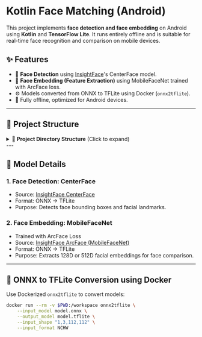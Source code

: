 # Kotlin Face Matching (Android)

This project implements **face detection and face embedding** on Android using **Kotlin** and **TensorFlow Lite**. It runs entirely offline and is suitable for real-time face recognition and comparison on mobile devices.

## ✨ Features

- 🎯 **Face Detection** using [InsightFace](https://github.com/deepinsight/insightface)'s CenterFace model.
- 🔐 **Face Embedding (Feature Extraction)** using MobileFaceNet trained with ArcFace loss.
- ⚙️ Models converted from ONNX to TFLite using Docker (`onnx2tflite`).
- 📱 Fully offline, optimized for Android devices.

---

## 📂 Project Structure
<details> <summary>📁 <strong>Project Directory Structure</strong> (Click to expand)</summary>
app/
└── src/
    └── main/
        ├── java/com/example/myapplication/
        │   ├── MainActivity.kt
        │   ├── CameraX.kt
        │   ├── FaceDetection.kt
        │   ├── FaceEmbedding.kt
        │   ├── FaceUtil.kt
        │   └── OverlayView.kt
        ├── assets/
        │   ├── CenterFace.tflite
        │   ├── mobilefacenet.tflite
        │   ├── 1.jpg
        │   ├── 2.jpg
        │   └── test.jpg (test images)
</details>
---

## 🧠 Model Details

### 1. Face Detection: CenterFace

- Source: [InsightFace CenterFace](https://github.com/deepinsight/insightface/tree/master/detection/centerface)
- Format: ONNX → TFLite
- Purpose: Detects face bounding boxes and facial landmarks.

### 2. Face Embedding: MobileFaceNet

- Trained with ArcFace Loss
- Source: [InsightFace ArcFace (MobileFaceNet)](https://github.com/deepinsight/insightface/tree/master/recognition/arcface_torch)
- Format: ONNX → TFLite
- Purpose: Extracts 128D or 512D facial embeddings for face comparison.

---

## 🐳 ONNX to TFLite Conversion using Docker

Use Dockerized `onnx2tflite` to convert models:

```bash
docker run --rm -v $PWD:/workspace onnx2tflite \
    --input_model model.onnx \
    --output_model model.tflite \
    --input_shape "1,3,112,112" \
    --input_format NCHW
